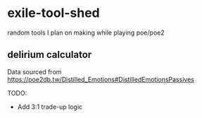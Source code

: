# exile-tool-shed

random tools I plan on making while playing poe/poe2

## delirium calculator

Data sourced from https://poe2db.tw/Distilled_Emotions#DistilledEmotionsPassives

TODO:
- Add 3:1 trade-up logic
